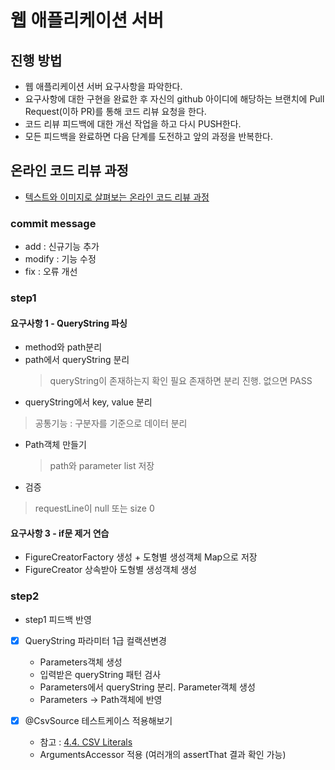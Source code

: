 # 웹 애플리케이션 서버
## 진행 방법
* 웹 애플리케이션 서버 요구사항을 파악한다.
* 요구사항에 대한 구현을 완료한 후 자신의 github 아이디에 해당하는 브랜치에 Pull Request(이하 PR)를 통해 코드 리뷰 요청을 한다.
* 코드 리뷰 피드백에 대한 개선 작업을 하고 다시 PUSH한다.
* 모든 피드백을 완료하면 다음 단계를 도전하고 앞의 과정을 반복한다.

## 온라인 코드 리뷰 과정
* [텍스트와 이미지로 살펴보는 온라인 코드 리뷰 과정](https://github.com/next-step/nextstep-docs/tree/master/codereview)

### commit message
- add : 신규기능 추가
- modify : 기능 수정
- fix : 오류 개선


### step1

#### 요구사항 1 - QueryString 파싱
* method와 path분리
* path에서 queryString 분리
    > queryString이 존재하는지 확인 필요
    > 존재하면 분리 진행.
    > 없으면 PASS
* queryString에서 key, value 분리
> 공통기능 : 구분자를 기준으로 데이터 분리

 * Path객체 만들기
    > path와 parameter list 저장
 
* 검증
 > requestLine이 null 또는 size 0
 
 #### 요구사항 3 - if문 제거 연습
 * FigureCreatorFactory 생성 + 도형별 생성객체 Map으로 저장
 * FigureCreator 상속받아 도형별 생성객체 생성

### step2

* step1 피드백 반영
- [x] QueryString 파라미터 1급 컬랙션변경
    - Parameters객체 생성
    - 입력받은 queryString 패턴 검사
    - Parameters에서 queryString 분리. Parameter객체 생성
    - Parameters -> Path객체에 반영
 
- [x] @CsvSource 테스트케이스 적용해보기
    - 참고 : [4.4. CSV Literals](https://www.baeldung.com/parameterized-tests-junit-5)
    - ArgumentsAccessor 적용 (여러개의 assertThat 결과 확인 가능)